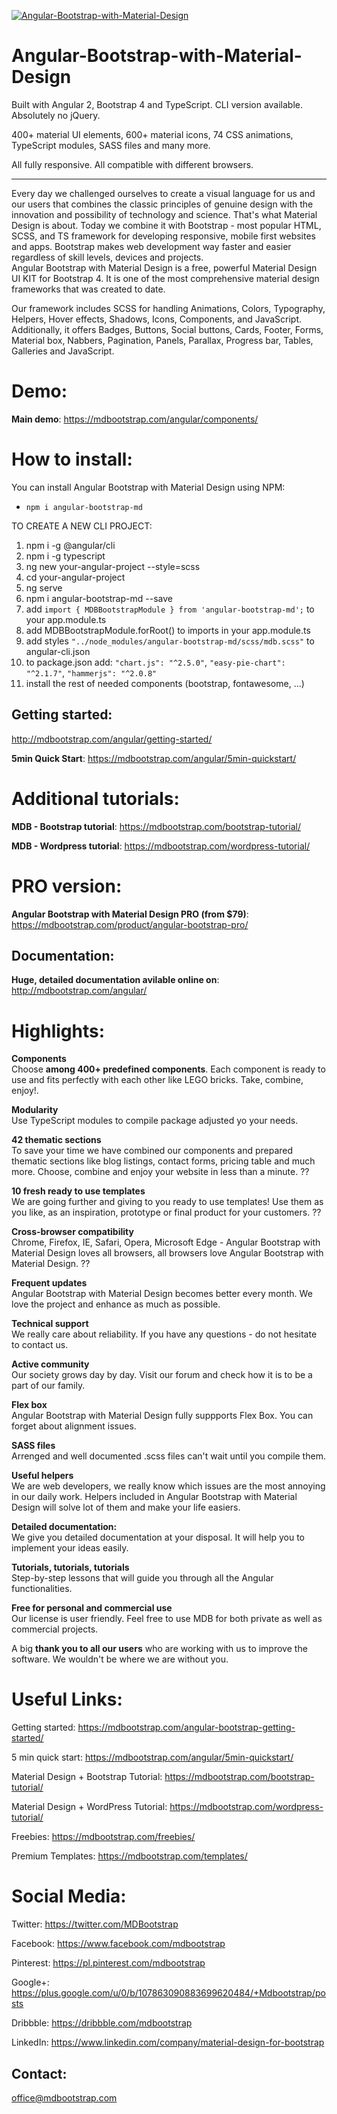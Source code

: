 [![Angular-Bootstrap-with-Material-Design](https://mdbootstrap.com/img/Mockups/MDB-post/angular-about.jpg)](https://mdbootstrap.com/angular/)

# Angular-Bootstrap-with-Material-Design

Built with Angular 2, Bootstrap 4 and TypeScript. CLI version available. Absolutely no jQuery.

400+ material UI elements, 600+ material icons, 74 CSS animations, TypeScript modules, SASS files and many more.

All fully responsive. All compatible with different browsers.

__________


Every day we challenged ourselves to create a visual language for us and our users that combines the classic principles of genuine design with the innovation and possibility of technology and science. That's what Material Design is about. Today we combine it with Bootstrap - most popular HTML, SCSS, and TS framework for developing responsive, mobile first websites and apps. Bootstrap makes web development way faster and easier regardless of skill levels, devices and projects.    
Angular Bootstrap with Material Design is a free, powerful Material Design UI KIT for Bootstrap 4. It is one of the most comprehensive material design frameworks that was created to date.  

Our framework includes SCSS for handling Animations, Colors, Typography, Helpers, Hover effects, Shadows, Icons, Components, and JavaScript. Additionally, it offers Badges, Buttons, Social buttons, Cards, Footer, Forms, Material box, Nabbers, Pagination, Panels, Parallax, Progress bar, Tables, Galleries and JavaScript.

# Demo:  
**Main demo**: https://mdbootstrap.com/angular/components/

# How to install:
You can install Angular Bootstrap with Material Design using NPM:
- `npm i angular-bootstrap-md`

TO CREATE A NEW CLI PROJECT:
1. npm i -g @angular/cli
2. npm i -g typescript
3. ng new your-angular-project --style=scss
4. cd your-angular-project
5. ng serve
6. npm i angular-bootstrap-md --save
7. add `import { MDBBootstrapModule } from 'angular-bootstrap-md';` to your app.module.ts
8. add MDBBootstrapModule.forRoot() to imports in your app.module.ts
9. add styles `"../node_modules/angular-bootstrap-md/scss/mdb.scss"` to angular-cli.json
10. to package.json add:
    `"chart.js": "^2.5.0"`,
    `"easy-pie-chart": "^2.1.7"`,
    `"hammerjs": "^2.0.8"`
11. install the rest of needed components (bootstrap, fontawesome, ...)

## Getting started:

http://mdbootstrap.com/angular/getting-started/

**5min Quick Start**: https://mdbootstrap.com/angular/5min-quickstart/

# Additional tutorials:

**MDB - Bootstrap tutorial**: https://mdbootstrap.com/bootstrap-tutorial/

**MDB - Wordpress tutorial**: https://mdbootstrap.com/wordpress-tutorial/

# PRO version:

**Angular Bootstrap with Material Design PRO (from $79)**: https://mdbootstrap.com/product/angular-bootstrap-pro/  

## Documentation:
**Huge, detailed documentation avilable online on**: http://mdbootstrap.com/angular/

# Highlights:  
**Components**  
Choose **among 400+  predefined components**. Each component is ready to use and fits perfectly with each other like LEGO bricks. Take, combine, enjoy!.  

**Modularity**  
Use TypeScript modules to compile package adjusted yo your needs.   

**42 thematic sections**  
To save your time we have combined our components and prepared thematic sections like blog listings, contact forms, pricing table and much more. Choose, combine and enjoy your website in less than a minute.    ??

**10 fresh ready to use templates**  
We are going further and giving to you ready to use templates! Use them as you like, as an inspiration, prototype or final product for your customers. ?? 

**Cross-browser compatibility**  
Chrome, Firefox, IE, Safari, Opera, Microsoft Edge - Angular Bootstrap with Material Design loves all browsers, all browsers love Angular Bootstrap with Material Design.  ?? 

**Frequent updates**  
Angular Bootstrap with Material Design becomes better every month. We love the project and enhance as much as possible.  

**Technical support**  
We really care about reliability. If you have any questions - do not hesitate to contact us.  

**Active community**  
Our society grows day by day. Visit our forum and check how it is to be a part of our family.  

**Flex box**  
Angular Bootstrap with Material Design fully suppports Flex Box. You can forget about alignment issues.   

**SASS files**  
Arrenged and well documented .scss files can't wait until you compile them.  

**Useful helpers**  
We are web developers, we really know which issues are the most annoying in our daily work. Helpers included in Angular Bootstrap with Material Design will solve lot of them and make your life easiers.  

**Detailed documentation:**  
We give you detailed documentation at your disposal. It will help you to implement your ideas easily.  

**Tutorials, tutorials, tutorials**  
Step-by-step lessons that will guide you through all the Angular functionalities.

**Free for personal and commercial use**  
Our license is user friendly. Feel free to use MDB for both private as well as commercial projects.  


A big **thank you to all our users** who are working with us to improve the software. We wouldn't be where we are without you. 


# Useful Links:  

Getting started: https://mdbootstrap.com/angular-bootstrap-getting-started/  

5 min quick start: https://mdbootstrap.com/angular/5min-quickstart/  

Material Design + Bootstrap Tutorial: https://mdbootstrap.com/bootstrap-tutorial/  

Material Design + WordPress Tutorial: https://mdbootstrap.com/wordpress-tutorial/  

Freebies: https://mdbootstrap.com/freebies/  

Premium Templates: https://mdbootstrap.com/templates/  


# Social Media:  

Twitter: https://twitter.com/MDBootstrap  

Facebook: https://www.facebook.com/mdbootstrap  

Pinterest: https://pl.pinterest.com/mdbootstrap 

Google+: https://plus.google.com/u/0/b/107863090883699620484/+Mdbootstrap/posts  

Dribbble: https://dribbble.com/mdbootstrap

LinkedIn: https://www.linkedin.com/company/material-design-for-bootstrap

## Contact:
office@mdbootstrap.com

